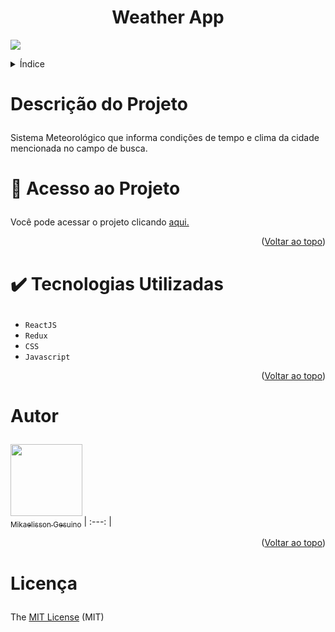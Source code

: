 <h1 align="center" name="readme-top"> Weather App </h1>


<p> <img src="https://img.shields.io/github/license/Mikaelisson/sistema-de-gerenciamento-de-usuarios"/> </p>

<details>
  <summary>Índice</summary>
  <ol>
    <li><a href="#descrição-do-projeto">Descrição do Projeto</a></li>
    <li><a href="#acesso-ao-projeto">Acesso ao Projeto</a></li>
    <li><a href="#tecnologias-utilizadas">Tecnologias utilizadas</a></li>
    <li><a href="#pessoas-desenvolvedoras">Pessoas Desenvolvedoras do Projeto</a></li>
    <li><a href="#licença">Licença</a></li>
  </ol>
</details>


# <p name="descrição-do-projeto"> Descrição do Projeto </p>
<p> Sistema Meteorológico que informa condições de tempo e clima da cidade mencionada no campo de busca. </p>



# <p name="acesso-ao-projeto"> :file_folder: Acesso ao Projeto </p>
Você pode acessar o projeto clicando [aqui.](https://mikaelisson.github.io/Aplicacao-de-Clima-com-OpenWeather-API/)


<p align="right">(<a href="#readme-top">Voltar ao topo</a>)</p>


# <p name="tecnologias-utilizadas"> :heavy_check_mark: Tecnologias Utilizadas </p>
* `ReactJS`
* `Redux`
* `CSS`
* `Javascript`

<p align="right">(<a href="#readme-top">Voltar ao topo</a>)</p>


# <p name="pessoas-desenvolvedoras"> Autor </p>
[<img src="https://avatars.githubusercontent.com/Mikaelisson" width="115px"><br><sub>Mikaelisson Gesuino</sub>](https://github.com/Mikaelisson)
| :---: |


<p align="right">(<a href="#readme-top">Voltar ao topo</a>)</p>


# <p name="licença"> Licença </p>

The [MIT License]() (MIT)